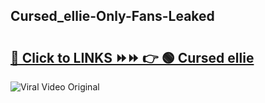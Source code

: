 
 ## Cursed_ellie-Only-Fans-Leaked

# <h2><a href="https://clipsfans.com/Cursed_ellie&ref=git">🔗 Click to LINKS ⏩⏩ 👉 🟢 Cursed ellie </a></h2>

<a href="https://clipsfans.com/Cursed_ellie&ref=git" rel="nofollow" data-target="animated-image.originalLink"><img src="https://i.ibb.co.com/xMMVF88/686577567.gif" alt="Viral Video Original" style="max-width: 100%; display: inline-block;" data-target="animated-image.originalImage"></a>
